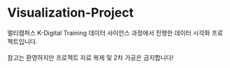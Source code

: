 # Visualization-Project
멀티캠퍼스 K-Digital Training 데이터 사이언스 과정에서 진행한 데이터 시각화 프로젝트입니다. <br>
<br>
참고는 환영하지만 프로젝트 자료 복제 및 2차 가공은 금지합니다!
